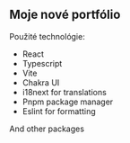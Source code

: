 ## Moje nové portfólio

Použité technológie:

- React
- Typescript
- Vite
- Chakra UI
- i18next for translations
- Pnpm package manager
- Eslint for formatting

And other packages
